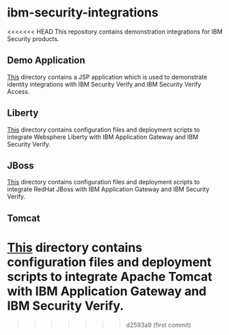 # ibm-security-integrations
<<<<<<< HEAD
This repository contains demonstration integrations for IBM Security products.


## Demo Application
[This](demo_app) directory contains a JSP application which is used to demonstrate identity integrations with IBM Security Verify and 
IBM Security Verify Access.


## Liberty
[This](liberty) directory contains configuration files and deployment scripts to integrate Websphere Liberty with IBM 
Application Gateway and IBM Security Verify.


## JBoss
[This](jboss) directory contains configuration files and deployment scripts to integrate RedHat JBoss with IBM 
Application Gateway and IBM Security Verify.


## Tomcat
[This](tomcat) directory contains configuration files and deployment scripts to integrate Apache Tomcat with IBM 
Application Gateway and IBM Security Verify.
=======
>>>>>>> d2593a9 (first commit)
